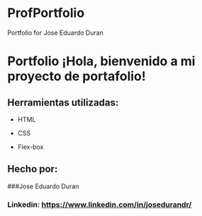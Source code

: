 # ProfPortfolio
Portfolio for Jose Eduardo Duran

# Portfolio ¡Hola, bienvenido a mi proyecto de portafolio!


## Herramientas utilizadas:

* HTML

* CSS

* Flex-box

## Hecho por:

###Jose Eduardo Duran

### Linkedin: https://www.linkedin.com/in/josedurandr/
